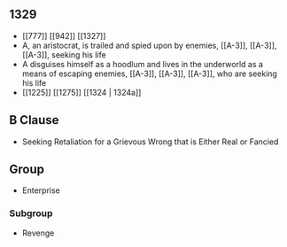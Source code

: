 ## 1329
- [[777]] [[942]] [[1327]] 
- A, an aristocrat, is trailed and spied upon by enemies, [[A-3]], [[A-3]], [[A-3]], seeking his life
- A disguises himself as a hoodlum and lives in the underworld as a means of escaping enemies, [[A-3]], [[A-3]], [[A-3]], who are seeking his life
- [[1225]] [[1275]] [[1324 | 1324a]] 

## B Clause
- Seeking Retaliation for a Grievous Wrong that is Either Real or Fancied

## Group
- Enterprise

### Subgroup
- Revenge


